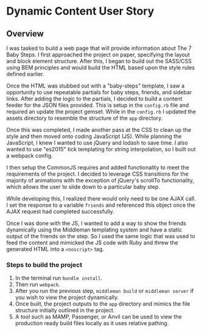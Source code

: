 # Dynamic Content User Story

## Overview

I was tasked to build a web page that will provide information about The 7 Baby Steps. I first approached the project on paper, specifying the layout and block element structure. After this, I began to build out the SASS/CSS using BEM principles and would build the HTML based upon the style rules defined earlier.

Once the HTML was stubbed out with a "baby-steps" template, I saw a opportunity to use repeatable partials for baby steps, friends, and sidebar links. After adding the logic to the partials, I decided to build a content feeder for the JSON files provided. This is setup in the `config.rb` file and required an update the project gemset. While in the `config.rb` I updated the assets directory to resemble the structure of the `app` directory.

Once this was completed, I made another pass at the CSS to clean up the style and then moved onto coding JavaScript (JS). While planning the JavaScript, I knew I wanted to use jQuery and lodash to save time. I also wanted to use "es2015" tick templating for string interpolation, so I built out a webpack config.

I then setup the CommonJS requires and added functionality to meet the requirements of the project. I decided to leverage CSS transitions for the majority of animations with the exception of jQuery's scrollTo functionality, which allows the user to slide down to a particular baby step.

While developing this, I realized there would only need to be one AJAX call. I set the response to a variable `friends` and referenced this object once the AJAX request had completed successfully.

Once I was done with the JS, I wanted to add a way to show the friends dynamically using the Middleman templating system and have a static output of the friends on the step. So I used the same logic that was used to feed the content and mimicked the JS code with Ruby and threw the generated HTML into a `<noscript>` tag.

### Steps to build the project

1. In the terminal run `bundle install`.
2. Then run `webpack`.
3. After you run the previous step, `middleman build` or `middleman server` if you wish to view the project dynamically.
4. Once built, the project outputs to the `app` directory and mimics the file structure initially outlined in the project.
5. A tool such as MAMP, Passenger, or Anvil can be used to view the production ready build files locally as it uses relative pathing.

